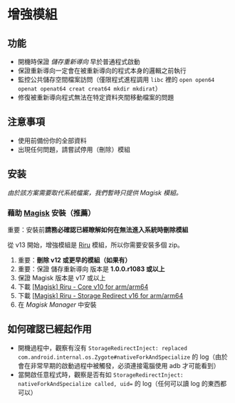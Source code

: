 # 增強模組

## 功能

* 開機時保證 _儲存重新導向_  早於普通程式啟動
* 保證重新導向一定會在被重新導向的程式本身的邏輯之前執行
* 監控公共儲存空間檔案訪問（僅限程式進程調用 `libc` 裡的 `open open64 openat openat64 creat creat64 mkdir mkdirat`）
* 修復被重新導向程式無法在特定資料夾間移動檔案的問題

## 注意事項

* 使用前備份你的全部資料
* 出現任何問題，請嘗試停用（刪除）模組

## 安装

_由於該方案需要取代系統檔案，我們暫時只提供 Magisk 模組。_

### 藉助 [Magisk](https://forum.xda-developers.com/apps/magisk/official-magisk-v7-universal-systemless-t3473445) 安裝（推薦）

重要：安裝前**請務必確認已經瞭解如何在無法進入系統時刪除模組**

從 v13 開始，增強模組是 [Riru](https://github.com/RikkaApps/Riru) 模組，所以你需要安裝多個 zip。

1. 重要：**刪除 v12 或更早的模組（如果有）**
2. 重要：保證 儲存重新導向 版本是 **1.0.0.r1083 或以上**
3. 保證 Magisk 版本是 v17 或以上
4. 下載 [[Magisk] Riru - Core v10 for arm/arm64](https://github.com/RikkaApps/Riru/releases/download/v10/magisk-riru-core-arm-arm64-v10.zip)
5. 下載 [[Magisk] Riru - Storage Redirect v16 for arm/arm64](https://github.com/RikkaApps/StorageRedirect-assets/releases/download/assets/magisk-riru-storage-redirect-arm-arm64-v16.zip)
6. 在 _Magisk Manager_ 中安裝
   
## 如何確認已經起作用

* 開機過程中，觀察有沒有 `StorageRedirectInject: replaced com.android.internal.os.Zygote#nativeForkAndSpecialize` 的 log（由於會在非常早期的啟動過程中被觸發，必須連接電腦使用 adb 才可能看到）
* 當開啟任意程式時，觀察是否有如 `StorageRedirectInject: nativeForkAndSpecialize called, uid=` 的 log（任何可以讀 log 的東西都可以）
